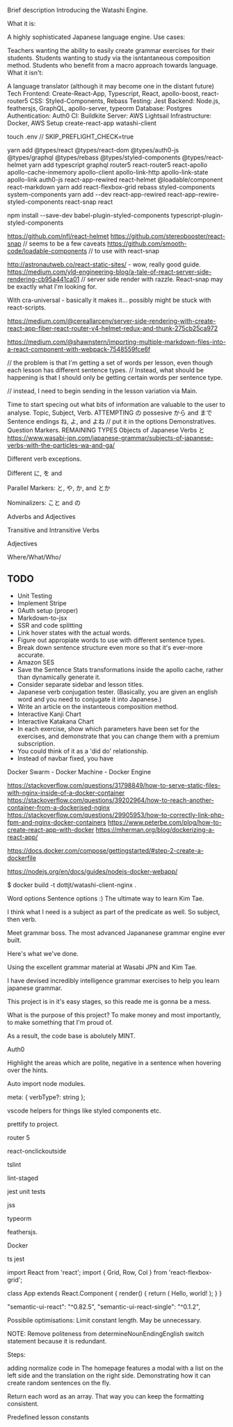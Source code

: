 Brief description
Introducing the Watashi Engine.

What it is:

A highly sophisticated Japanese language engine.
Use cases:

Teachers wanting the ability to easily create grammar exercises for their students.
Students wanting to study via the isntantaneous composition method.
Students who benefit from a macro approach towards language.
What it isn't:

A language translator (although it may become one in the distant future)
Tech
Frontend: Create-React-App, Typescript, React, apollo-boost, react-router5
CSS: Styled-Components, Rebass
Testing: Jest
Backend: Node.js, feathersjs, GraphQL, apollo-server, typeorm
Database: Postgres
Authentication: Auth0
CI: Buildkite
Server: AWS Lightsail
Infrastructure: Docker, AWS
Setup
create-react-app watashi-client

touch .env // SKIP_PREFLIGHT_CHECK=true

yarn add @types/react @types/react-dom @types/auth0-js @types/graphql @types/rebass @types/styled-components @types/react-helmet yarn add typescript graphql router5 react-router5 react-apollo apollo-cache-inmemory apollo-client apollo-link-http apollo-link-state apollo-link auth0-js react-app-rewired react-helmet @loadable/component react-markdown yarn add react-flexbox-grid rebass styled-components system-components yarn add --dev react-app-rewired react-app-rewire-styled-components react-snap react

npm install --save-dev babel-plugin-styled-components typescript-plugin-styled-components

https://github.com/nfl/react-helmet https://github.com/stereobooster/react-snap // seems to be a few caveats https://github.com/smooth-code/loadable-components // to use with react-snap

http://astronautweb.co/react-static-sites/ - wow, really good guide. https://medium.com/yld-engineering-blog/a-tale-of-react-server-side-rendering-cb95a441ca01 // server side render with razzle. React-snap may be exactly what I'm looking for.

With cra-universal - basically it makes it... possibly might be stuck with react-scripts.

https://medium.com/@cereallarceny/server-side-rendering-with-create-react-app-fiber-react-router-v4-helmet-redux-and-thunk-275cb25ca972

https://medium.com/@shawnstern/importing-multiple-markdown-files-into-a-react-component-with-webpack-7548559fce6f

// the problem is that I'm getting a set of words per lesson, even though each lesson has different sentence types. // Instead, what should be happening is that I should only be getting certain words per sentence type.

// instead, I need to begin sending in the lesson variation via Main.

Time to start specing out what bits of information are valuable to the user to analyse. Topic, Subject, Verb.
ATTEMPTING
の possesive
から and まで
Sentence endings ね, よ, and よね // put it in the options
Demonstratives.
Question Markers.
REMAINING TYPES
Objects of Japanese Verbs と https://www.wasabi-jpn.com/japanese-grammar/subjects-of-japanese-verbs-with-the-particles-wa-and-ga/

Different verb exceptions.

Different に, を and

Parallel Markers: と, や, か, and とか

Nominalizers: こと and の

Adverbs and Adjectives

Transitive and Intransitive Verbs

Adjectives

Where/What/Who/

## TODO
- Unit Testing
- Implement Stripe
- 0Auth setup (proper)
- Markdown-to-jsx
- SSR and code splitting
- Link hover states with the actual words.
- Figure out appropiate words to use with different sentence types.
- Break down sentence structure even more so that it's ever-more accurate.
- Amazon SES
- Save the Sentence Stats transformations inside the apollo cache, rather than dynamically generate it.
- Consider separate sidebar and lesson titles.
- Japanese verb conjugation tester. (Basically, you are given an english word and you need to conjugate it into Japanese.)
- Write an article on the instanteous composition method.
- Interactive Kanji Chart
- Interactive Katakana Chart
- In each exercise, show which parameters have been set for the exercises, and demonstrate that you can change them with a premium subscription.
- You could think of it as a 'did do' relationship.
- Instead of navbar fixed, you have 

Docker Swarm - Docker Machine - Docker Engine 

https://stackoverflow.com/questions/31798849/how-to-serve-static-files-with-nginx-inside-of-a-docker-container https://stackoverflow.com/questions/39202964/how-to-reach-another-container-from-a-dockerised-nginx https://stackoverflow.com/questions/29905953/how-to-correctly-link-php-fpm-and-nginx-docker-containers https://www.peterbe.com/plog/how-to-create-react-app-with-docker https://mherman.org/blog/dockerizing-a-react-app/

https://docs.docker.com/compose/gettingstarted/#step-2-create-a-dockerfile

https://nodejs.org/en/docs/guides/nodejs-docker-webapp/

$ docker build -t dottjt/watashi-client-nginx .

Word options
Sentence options :)
The ultimate way to learn Kim Tae.

I think what I need is a subject as part of the predicate as well. So subject, then verb.

Meet grammar boss. The most advanced Japananese grammar engine ever built.

Here's what we've done.

Using the excellent grammar material at Wasabi JPN and Kim Tae.

I have devised incredibly intelligence grammar exercises to help you learn japanese grammar.

This project is in it's easy stages, so this reade me is gonna be a mess.

What is the purpose of this project? To make money and most importantly, to make something that I'm proud of.

As a result, the code base is abolutely MINT.

Auth0

Highlight the areas which are polite, negative in a sentence when hovering over the hints.

Auto import node modules.

meta: { verbType?: string };

vscode helpers for things like styled components etc.

prettify to project.

router 5

react-onclickoutside

tslint

lint-staged

jest unit tests

jss

typeorm

feathersjs.

Docker

ts jest

import React from 'react'; import { Grid, Row, Col } from 'react-flexbox-grid';

class App extends React.Component { render() { return ( Hello, world! ); } }

"semantic-ui-react": "^0.82.5", "semantic-ui-react-single": "^0.1.2",

Possibile optimisations: Limit constant length. May be unnecessary.

NOTE: Remove politeness from determineNounEndingEnglish switch statement because it is redundant.

Steps:

adding normalize code in
The homepage features a modal with a list on the left side and the translation on the right side. Demonstrating how it can create random sentences on the fly.

Return each word as an array. That way you can keep the formatting consistent.

Predefined lesson constants